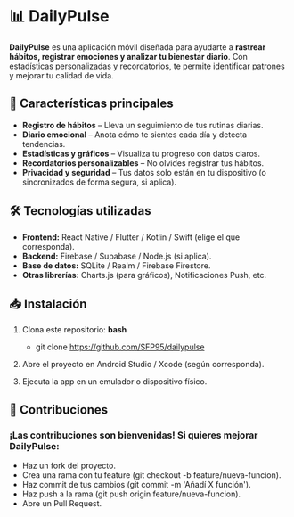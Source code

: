 # 📊 DailyPulse

**DailyPulse** es una aplicación móvil diseñada para ayudarte a **rastrear hábitos, 
registrar emociones y analizar tu bienestar diario**. Con estadísticas personalizadas 
y recordatorios, te permite identificar patrones y mejorar tu calidad de vida.

## 🚀 Características principales

- **Registro de hábitos** – Lleva un seguimiento de tus rutinas diarias.  
- **Diario emocional** – Anota cómo te sientes cada día y detecta tendencias.  
- **Estadísticas y gráficos** – Visualiza tu progreso con datos claros.  
- **Recordatorios personalizables** – No olvides registrar tus hábitos.  
- **Privacidad y seguridad** – Tus datos solo están en tu dispositivo (o sincronizados de forma segura, si aplica).

## 🛠 Tecnologías utilizadas

- **Frontend:** React Native / Flutter / Kotlin / Swift (elige el que corresponda).
- **Backend:** Firebase / Supabase / Node.js (si aplica).
- **Base de datos:** SQLite / Realm / Firebase Firestore.
- **Otras librerías:** Charts.js (para gráficos), Notificaciones Push, etc.

## 📥 Instalación

1. Clona este repositorio:
   **bash**
   - git clone https://github.com/SFP95/dailypulse

2. Abre el proyecto en Android Studio / Xcode (según corresponda).

3. Ejecuta la app en un emulador o dispositivo físico.

## 🤝 Contribuciones

### ¡Las contribuciones son bienvenidas! Si quieres mejorar DailyPulse:

  - Haz un fork del proyecto.
  - Crea una rama con tu feature (git checkout -b feature/nueva-funcion).
  - Haz commit de tus cambios (git commit -m 'Añadí X función').
  - Haz push a la rama (git push origin feature/nueva-funcion).
  - Abre un Pull Request.